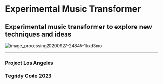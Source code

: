 # Experimental Music Transformer
## Experimental music transformer to explore new techniques and ideas

![image_processing20200927-24845-1kxd3mo](https://github.com/asigalov61/Experimental-Music-Transformer/assets/56325539/d154431d-937b-4216-a4dc-24cd1bac6009)

***

### Project Los Angeles
### Tegridy Code 2023
